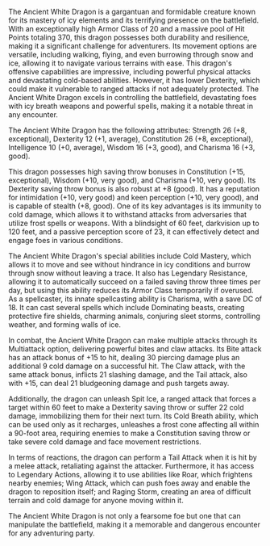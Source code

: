 The Ancient White Dragon is a gargantuan and formidable creature known for its mastery of icy elements and its terrifying presence on the battlefield. With an exceptionally high Armor Class of 20 and a massive pool of Hit Points totaling 370, this dragon possesses both durability and resilience, making it a significant challenge for adventurers. Its movement options are versatile, including walking, flying, and even burrowing through snow and ice, allowing it to navigate various terrains with ease. This dragon's offensive capabilities are impressive, including powerful physical attacks and devastating cold-based abilities. However, it has lower Dexterity, which could make it vulnerable to ranged attacks if not adequately protected. The Ancient White Dragon excels in controlling the battlefield, devastating foes with icy breath weapons and powerful spells, making it a notable threat in any encounter.

The Ancient White Dragon has the following attributes: Strength 26 (+8, exceptional), Dexterity 12 (+1, average), Constitution 26 (+8, exceptional), Intelligence 10 (+0, average), Wisdom 16 (+3, good), and Charisma 16 (+3, good).

This dragon possesses high saving throw bonuses in Constitution (+15, exceptional), Wisdom (+10, very good), and Charisma (+10, very good). Its Dexterity saving throw bonus is also robust at +8 (good). It has a reputation for intimidation (+10, very good) and keen perception (+10, very good), and is capable of stealth (+8, good). One of its key advantages is its immunity to cold damage, which allows it to withstand attacks from adversaries that utilize frost spells or weapons. With a blindsight of 60 feet, darkvision up to 120 feet, and a passive perception score of 23, it can effectively detect and engage foes in various conditions.

The Ancient White Dragon's special abilities include Cold Mastery, which allows it to move and see without hindrance in icy conditions and burrow through snow without leaving a trace. It also has Legendary Resistance, allowing it to automatically succeed on a failed saving throw three times per day, but using this ability reduces its Armor Class temporarily if overused. As a spellcaster, its innate spellcasting ability is Charisma, with a save DC of 18. It can cast several spells which include Dominating beasts, creating protective fire shields, charming animals, conjuring sleet storms, controlling weather, and forming walls of ice.

In combat, the Ancient White Dragon can make multiple attacks through its Multiattack option, delivering powerful bites and claw attacks. Its Bite attack has an attack bonus of +15 to hit, dealing 30 piercing damage plus an additional 9 cold damage on a successful hit. The Claw attack, with the same attack bonus, inflicts 21 slashing damage, and the Tail attack, also with +15, can deal 21 bludgeoning damage and push targets away.

Additionally, the dragon can unleash Spit Ice, a ranged attack that forces a target within 60 feet to make a Dexterity saving throw or suffer 22 cold damage, immobilizing them for their next turn. Its Cold Breath ability, which can be used only as it recharges, unleashes a frost cone affecting all within a 90-foot area, requiring enemies to make a Constitution saving throw or take severe cold damage and face movement restrictions.

In terms of reactions, the dragon can perform a Tail Attack when it is hit by a melee attack, retaliating against the attacker. Furthermore, it has access to Legendary Actions, allowing it to use abilities like Roar, which frightens nearby enemies; Wing Attack, which can push foes away and enable the dragon to reposition itself; and Raging Storm, creating an area of difficult terrain and cold damage for anyone moving within it.

The Ancient White Dragon is not only a fearsome foe but one that can manipulate the battlefield, making it a memorable and dangerous encounter for any adventuring party.